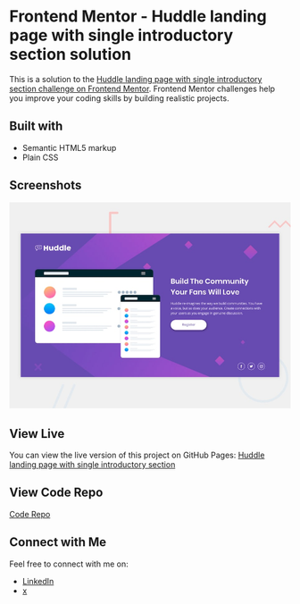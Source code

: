 # Frontend Mentor - Huddle landing page with single introductory section solution

This is a solution to the [Huddle landing page with single introductory section challenge on Frontend Mentor](https://www.frontendmentor.io/challenges/huddle-landing-page-with-a-single-introductory-section-B_2Wvxgi0). Frontend Mentor challenges help you improve your coding skills by building realistic projects. 


## Built with

- Semantic HTML5 markup
- Plain CSS

## Screenshots

![Screenshot 1](img/screenshot.png)

## View Live

You can view the live version of this project on GitHub Pages: [Huddle landing page with single introductory section](https://upovibe.github.io/FrontendMentor-Solutions/huddle-landing-page-with-single-introductory-section-master)

## View Code Repo
[Code Repo](https://github.com/upovibe/FrontendMentor-Solutions/tree/main/huddle-landing-page-with-single-introductory-section-master)

## Connect with Me

Feel free to connect with me on:

- [LinkedIn](https://www.linkedin.com/in/upovibe/)
- [x](https://www.x.com/upovibe/)
